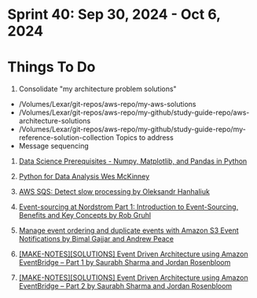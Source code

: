 <h1>Sprint 40: Sep 30, 2024 - Oct 6, 2024</h1>

# Things To Do

1. Consolidate "my architecture problem solutions"
- /Volumes/Lexar/git-repos/aws-repo/my-aws-solutions
- /Volumes/Lexar/git-repos/aws-repo/my-github/study-guide-repo/aws-architecture-solutions
- /Volumes/Lexar/git-repos/aws-repo/my-github/study-guide-repo/my-reference-solution-collection
Topics to address
- Message sequencing

1. [Data Science Prerequisites - Numpy, Matplotlib, and Pandas in Python](https://learning.oreilly.com/course/data-science-prerequisites/9781803241616/)
2. [Python for Data Analysis Wes McKinney](https://learning.oreilly.com/library/view/python-for-data/9781449323592/ch01.html)

1. [AWS SQS: Detect slow processing by Oleksandr Hanhaliuk](https://medium.com/@o.hanhaliuk/aws-sqs-detect-slow-processing-f68e12b9b0aa)
1. [Event-sourcing at Nordstrom Part 1: Introduction to Event-Sourcing, Benefits and Key Concepts by Rob Gruhl](https://medium.com/@robgruhl/adventures-in-event-sourced-architecture-part-1-cc21d06187c7)
1. [Manage event ordering and duplicate events with Amazon S3 Event Notifications by Bimal Gajjar and Andrew Peace](https://aws.amazon.com/blogs/storage/manage-event-ordering-and-duplicate-events-with-amazon-s3-event-notifications/)
1. [[MAKE-NOTES][SOLUTIONS] Event Driven Architecture using Amazon EventBridge – Part 1 by Saurabh Sharma and Jordan Rosenbloom](https://aws.amazon.com/blogs/mt/event-driven-architecture-using-amazon-eventbridge/)
1. [[MAKE-NOTES][SOLUTIONS] Event Driven Architecture using Amazon EventBridge – Part 2 by Saurabh Sharma and Jordan Rosenbloom](https://aws.amazon.com/blogs/mt/event-driven-architecture-using-amazon-eventbridge-part-2/)